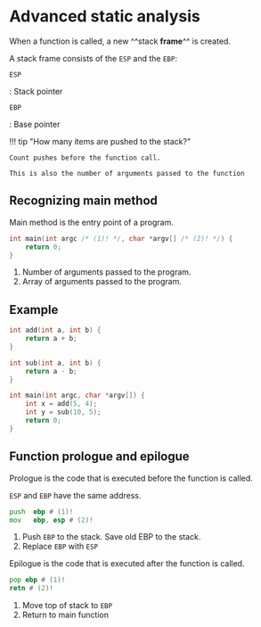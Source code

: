 # Advanced static analysis

When a function is called, a new ^^stack **frame**^^ is created.

A stack frame consists of the `ESP` and the `EBP`:

`ESP`

: Stack pointer

`EBP`

: Base pointer

!!! tip "How many items are pushed to the stack?"

    Count pushes before the function call.

    This is also the number of arguments passed to the function

## Recognizing main method

Main method is the entry point of a program.

```c
int main(int argc /* (1)! */, char *argv[] /* (2)! */) {
    return 0;
}
```

1. Number of arguments passed to the program.
2. Array of arguments passed to the program.

## Example

```c
int add(int a, int b) {
    return a + b;
}

int sub(int a, int b) {
    return a - b;
}

int main(int argc, char *argv[]) {
    int x = add(5, 4);
    int y = sub(10, 5);
    return 0;
}
```

## Function prologue and epilogue

Prologue is the code that is executed before the function is called.

`ESP` and `EBP` have the same address.

```asm
push  ebp # (1)!
mov   ebp, esp # (2)!
```

1. Push `EBP` to the stack. Save old EBP to the stack.
2. Replace `EBP` with `ESP`

Epilogue is the code that is executed after the function is called.

```asm
pop ebp # (1)!
retn # (2)!
```

1. Move top of stack to `EBP`
2. Return to main function
